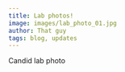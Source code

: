 ```yaml
---
title: Lab photos!
image: images/lab_photo_01.jpg
author: That guy
tags: blog, updates
---
```


Candid lab photo
